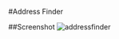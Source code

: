 #Address Finder

##Screenshot
![addressfinder](https://cloud.githubusercontent.com/assets/23380926/20706462/d3fb3984-b66a-11e6-8f66-facdd866ebda.png)
